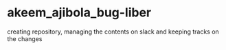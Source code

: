 # akeem_ajibola_bug-liber
creating  repository, managing the contents on slack and keeping tracks on the changes
